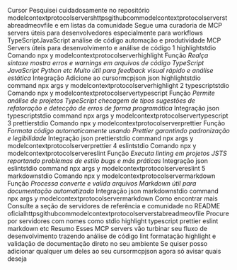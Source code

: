 Cursor
 Pesquisei cuidadosamente no repositório modelcontextprotocolservershttpsgithubcommodelcontextprotocolserverstabreadmeovfile e em listas da comunidade Segue uma curadoria de MCP servers úteis para desenvolvedores especialmente para workflows TypeScriptJavaScript análise de código automação e produtividade
 MCP Servers úteis para desenvolvimento e análise de código
 1 highlightstdio
 Comando
npx y modelcontextprotocolserverhighlight
 Função
_Realça sintaxe mostra erros e warnings em arquivos de código TypeScript JavaScript Python etc Muito útil para feedback visual rápido e análise estática_
 Integração
Adicione ao cursormcpjson
json
highlightstdio 
command npx
args y modelcontextprotocolserverhighlight
 2 typescriptstdio
 Comando
npx y modelcontextprotocolservertypescript
 Função
_Permite análise de projetos TypeScript checagem de tipos sugestões de refatoração e detecção de erros de forma programática_
 Integração
json
typescriptstdio 
command npx
args y modelcontextprotocolservertypescript
 3 prettierstdio
 Comando
npx y modelcontextprotocolserverprettier
 Função
_Formata código automaticamente usando Prettier garantindo padronização e legibilidade_
 Integração
json
prettierstdio 
command npx
args y modelcontextprotocolserverprettier
 4 eslintstdio
 Comando
npx y modelcontextprotocolservereslint
 Função
_Executa linting em projetos JSTS reportando problemas de estilo bugs e más práticas_
 Integração
json
eslintstdio 
command npx
args y modelcontextprotocolservereslint
 5 markdownstdio
 Comando
npx y modelcontextprotocolservermarkdown
 Função
_Processa converte e valida arquivos Markdown útil para documentação automatizada_
 Integração
json
markdownstdio 
command npx
args y modelcontextprotocolservermarkdown
 Como encontrar mais
 Consulte a seção de servidores de referência e comunidade no README oficialhttpsgithubcommodelcontextprotocolserverstabreadmeovfile
 Procure por servidores com nomes como stdio highlight typescript prettier eslint markdown etc
 Resumo
Esses MCP servers vão turbinar seu fluxo de desenvolvimento trazendo análise de código lint formatação highlight e validação de documentação direto no seu ambiente
Se quiser posso adicionar qualquer um deles ao seu cursormcpjson agora  só avisar quais deseja